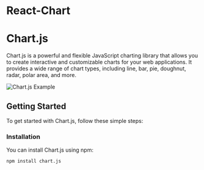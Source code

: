 # React-Chart

# Chart.js

Chart.js is a powerful and flexible JavaScript charting library that allows you to create interactive and customizable charts for your web applications. It provides a wide range of chart types, including line, bar, pie, doughnut, radar, polar area, and more.

![Chart.js Example](chart-example.png)

## Getting Started

To get started with Chart.js, follow these simple steps:

### Installation

You can install Chart.js using npm:

```shell
npm install chart.js
